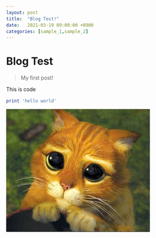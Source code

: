 ```yaml
---
layout: post
title:  "Blog Test!"
date:   2021-03-19 09:00:00 +0900
categories: [sample_1,sample_2]
---
```


# Blog Test
> My first post!

This is code
```ruby
print 'hello world'
```


![cat](/public/img/cat.JPG)